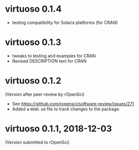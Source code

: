 # virtuoso 0.1.4

* testing compatibility for Solaris platforms (for CRAN)

# virtuoso 0.1.3

* tweaks to testing and examples for CRAN
* Revised DESCRIPTION text for CRAN

# virtuoso 0.1.2

(Version after peer review by rOpenSci)

* See <https://github.com/ropensci/software-review/issues/271>
* Added a `NEWS.md` file to track changes to the package.

# virtuoso 0.1.1, 2018-12-03

(Version submitted to rOpenSci)
